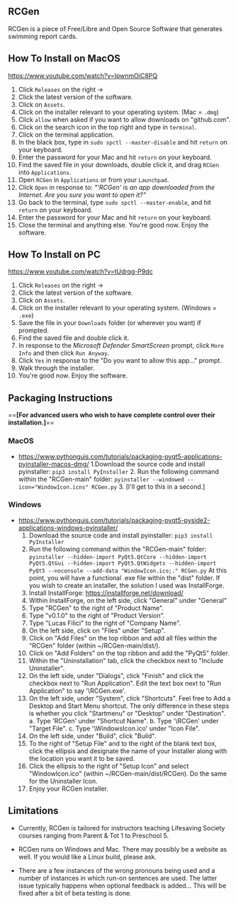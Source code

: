 ## RCGen
RCGen is a piece of Free/Libre and Open Source Software that generates swimming report cards.

## How To Install on MacOS
https://www.youtube.com/watch?v=IpwnmOiC8PQ
1. Click `Releases` on the right ->
2. Click the latest version of the software.
3. Click on `Assets`.
4. Click on the installer relevant to your operating system.
  (Mac = `.dmg`)
5. Click `allow` when asked if you want to allow downloads on "github.com".
6. Click on the search icon in the top right and type in `terminal`.
7. Click on the terminal application.
8. In the black box, type in `sudo spctl --master-disable` and hit `return` on your keyboard.
9. Enter the password for your Mac and hit `return` on your keyboard.
9. Find the saved file in your downloads, double click it, and drag `RCGen` into `Applications`.
10. Open `RCGen` in `Applications` or from your `Launchpad`.
11. Click `Open` in response to: _"'RCGen' is an app downloaded from the Internet. Are you sure you want to open it?"_
12. Go back to the terminal, type `sudo spctl --master-enable`, and hit `return` on your keyboard.
13. Enter the password for your Mac and hit `return` on your keyboard.
14. Close the terminal and anything else. You're good now. Enjoy the software.

## How To Install on PC
https://www.youtube.com/watch?v=tUdrqg-P9dc
1. Click `Releases` on the right ->
2. Click the latest version of the software.
3. Click on `Assets`.
4. Click on the installer relevant to your operating system.
  (Windows = `.exe`)
5. Save the file in your `Downloads` folder (or wherever you want) if prompted.
6. Find the saved file and double click it.
7. In response to the _Microsoft Defender SmartScreen_ prompt, click `More Info` and then click `Run Anyway`.
8. Click `Yes` in response to the "Do you want to allow this app..." prompt.
9. Walk through the installer.
10. You're good now. Enjoy the software.

## Packaging Instructions
==**[For advanced users who wish to have complete control over their installation.]**==

  ### MacOS
  - https://www.pythonguis.com/tutorials/packaging-pyqt5-applications-pyinstaller-macos-dmg/
    1.Download the source code and install pyinstaller:
      `pip3 install PyInstaller`
    2. Run the following command within the "RCGen-main" folder:
      `pyinstaller --windowed --icon="WindowIcon.icns" RCGen.py`
    3. [I'll get to this in a second.]
  ### Windows
  - https://www.pythonguis.com/tutorials/packaging-pyqt5-pyside2-applications-windows-pyinstaller/
    1. Download the source code and install pyinstaller:
       `pip3 install PyInstaller`
    2. Run the following command within the "RCGen-main" folder:
       `pyinstaller --hidden-import PyQt5.QtCore --hidden-import PyQt5.QtGui --hidden-import PyQt5.QtWidgets --hidden-import PyQt5 --noconsole --add-data "WindowIcon.ico;." RCGen.py`
       At this point, you will have a functional .exe file within the "dist" folder.
       If you wish to create an installer, the solution I used was InstallForge.
    3. Install InstallForge: https://installforge.net/download/
    4. Within InstallForge, on the left side, click "General" under "General"
    5. Type "RCGen" to the right of "Product Name".
    6. Type "v0.1.0" to the right of "Product Version".
    7. Type "Lucas Filici" to the right of "Company Name".
    8. On the left side, click on "Files" under "Setup".
    9. Click on "Add Files" on the top ribbon and add all files within the "RCGen" folder (within ~/RCGen-main/dist/).
    10. Click on "Add Folders" on the top ribbon and add the "PyQt5" folder.
    11. Within the "Uninstallation" tab, click the checkbox next to "Include Uninstaller".
    12. On the left side, under "Dialogs", click "Finish" and click the checkbox next to "Run Application". Edit the text box next to "Run Application" to say '<InstallPath>\RCGen.exe'.
    13. On the left side, under "System", click "Shortcuts". Feel free to Add a Desktop and Start Menu shortcut. The only difference in these steps is whether you click "Startmenu" or "Desktop" under "Destination".
       a. Type 'RCGen' under "Shortcut Name".
       b. Type '<InstallPath>\RCGen' under "Target File".
       c. Type '<InstallPath>\WindowsIcon.ico' under "Icon File".
    14. On the left side, under "Build", click "Build".
    15. To the right of "Setup File" and to the right of the blank text box, click the ellipsis and designate the name of your Installer along with the location you want it to be saved.
    16. Click the ellipsis to the right of "Setup Icon" and select "WindowIcon.ico" (within ~/RCGen-main/dist/RCGen). Do the same for the Uninstaller Icon.
    17. Enjoy your RCGen installer.

## Limitations

- Currently, RCGen is tailored for instructors teaching Lifesaving Society courses ranging from Parent & Tot 1 to Preschool 5.

- RCGen runs on Windows and Mac. There may possibly be a website as well. If you would like a Linux build, please ask.

- There are a few instances of the wrong pronouns being used and a number of instances in which run-on sentences are used. The latter issue typically happens when optional feedback is added... This will be fixed after a bit of beta testing is done.
